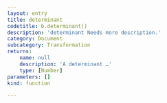 ```yaml
---
layout: entry
title: determinant
codetitle: b.determinant()
description: 'determinant Needs more description.'
category: Document
subcategory: Transformation
returns:
    name: null
    description: 'A determinant …'
    type: [Number]
parameters: []
kind: function

---
```

